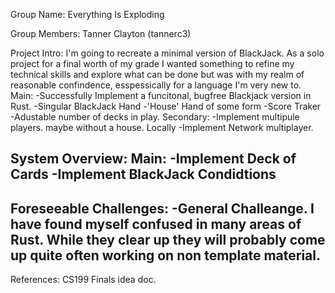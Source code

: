 Group Name: Everything Is Exploding

Group Members:
  Tanner Clayton (tannerc3)

Project Intro:
  I'm going to recreate a minimal version of BlackJack.
  As a solo project for a final worth of my grade I wanted something to refine my technical skills and explore what can be done but was with my realm of reasonable confindence, esspessically for a language I'm very new to.
  Main:
  -Successfully Implement a funcitonal, bugfree Blackjack version in Rust.
  -Singular BlackJack Hand
  -'House' Hand of some form
  -Score Traker
  -Adustable number of decks in play.
  Secondary:
  -Implement multipule players. maybe without a house. Locally
  -Implement Network multiplayer.

System Overview:
  Main:
  -Implement Deck of Cards
  -Implement BlackJack Condidtions
  -
  

Foreseeable Challenges:
  -General Challeange. I have found myself confused in many areas of Rust. While they clear up they will probably come up quite often working on non template material.
  -

References: CS199 Finals idea doc.
